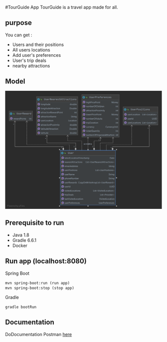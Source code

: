 #TourGuide App
TourGuide is a travel app made for all.

## purpose
You can get : 
- Users and their positions
- All users locations
- Add user's preferences
- User's trip deals
- nearby attractions

## Model
![](DiagrammeModel.png)

## Prerequisite to run

- Java 1.8
- Gradle 6.6.1
- Docker

## Run app (localhost:8080)

Spring Boot
~~~
mvn spring-boot:run (run app)
mvn spring-boot:stop (stop app)
~~~~

Gradle
```
gradle bootRun
```
 ## Documentation
 DoDocumentation Postman [here](https://documenter.getpostman.com/view/10925968/TVYDdedS)
   
    